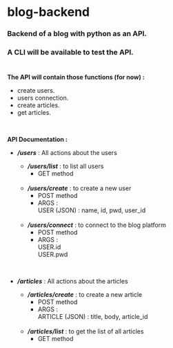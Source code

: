 # blog-backend

### Backend of a blog with python as an API.  
### A CLI will be available to test the API.   
#
**The API will contain those functions (for now) :**   
- create users.
- users connection.
- create articles.
- get articles.
<br>

**API Documentation :**

- **_/users_**  : All actions about the users  
  
    - **_/users/list_** : to list all users  
        - GET method  
    <br>

    - **_/users/create_** : to create a new user  
        - POST method  
        - ARGS :  
            USER (JSON) : name, id, pwd, user_id  
    <br>

    - **_/users/connect_** : to connect to the blog platform  
        - POST method   
        - ARGS :  
            USER.id  
            USER.pwd  
<br>

- **_/articles_** : All actions about the articles  
  
    - **_/articles/create_** : to create a new article  
        - POST method  
        - ARGS :  
            ARTICLE (JSON) : title, body, article_id  
    <br>
    
    - **_/articles/list_** : to get the list of all articles  
        - GET method  
